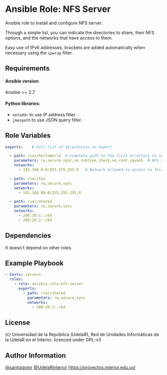 Ansible Role: NFS Server
=========

Ansible role to install and configure NFS server.

Through a simple list, you can indicate the directories to share, their NFS options, and the networks that have access to them.

Easy use of IPv6 addresses, brackets are added automatically when necessary using the `ipwrap` filter.

Requirements
------------

#### Ansible version:
Ansible \>= 2.7

#### Python libraries:
- `netaddr` to use IP address filter.
- `jmespath` to use JSON query filter.


Role Variables
--------------

```yaml
exports:    # Full list of directories to export

  - path: /var/helloWorld  # Complete path to the first directory to share
    parameters: rw,secure,sync,no_subtree_check,no_root_squash  # NFS sharing options
    networks:
      - 192.168.0.0/255.255.255.0 	# Network allowed to access to this directory

  - path: /var/foo
    parameters: rw,secure,sync
    networks:
      - 192.168.88.0/255.255.255.0

  - path: /var/shared
    parameters: rw,secure,sync
    networks:
      - 200:20:1::/64
      - 200:20:2::/64
```

Dependencies
------------

It doesn't depend on other roles.

Example Playbook
----------------

```yaml
- hosts: servers
  roles:
    - role: ansible-role-nfs-server
      exports:
        - path: /var/shared
          parameters: rw,secure,sync
          networks: 
            - 200:20:1::/64
```

License
-------

(c) Universidad de la República (UdelaR), Red de Unidades Informáticas de la UdelaR en el Interior.
licenced under GPL-v3

Author Information
------------------

[@santiagomr](https://github.com/santiagomr)
[@UdelaRInterior](https://github.com/UdelaRInterior)
https://proyectos.interior.edu.uy/
